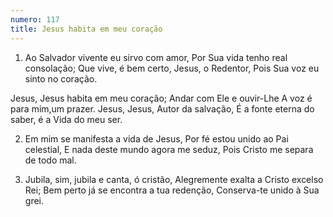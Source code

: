 ```yaml
---
numero: 117
title: Jesus habita em meu coração
---
```

1. Ao Salvador vivente eu sirvo com amor,
Por Sua vida tenho real consolação;
Que vive, é bem certo, Jesus, o Redentor,
Pois Sua voz eu sinto no coração.

Jesus, Jesus habita em meu coração;
Andar com Ele e ouvir-Lhe
A voz é para mim,um prazer.
Jesus, Jesus, Autor da salvação,
É a fonte eterna do saber, é a Vida do meu ser.

2. Em mim se manifesta a vida de Jesus,
Por fé estou unido ao Pai celestial,
E nada deste mundo agora me seduz,
Pois Cristo me separa de todo mal.

3. Jubila, sim, jubila e canta, ó cristão,
Alegremente exalta a Cristo excelso Rei;
Bem perto já se encontra a tua redenção,
Conserva-te unido à Sua grei.
